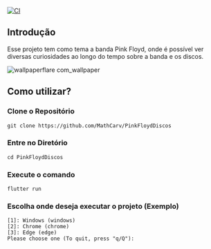 [![CI](https://github.com/MathCarv/PinkFloydDiscos/actions/workflows/main.yml/badge.svg)](https://github.com/MathCarv/PinkFloydDiscos/actions/workflows/main.yml)

## Introdução

Esse projeto tem como tema a banda Pink Floyd, onde é possível ver diversas curiosidades ao longo do tempo sobre a banda e os discos. 

![wallpaperflare com_wallpaper](https://github.com/MathCarv/PinkFloydDiscos/assets/96321313/cb0b9182-7d92-4749-8e7a-2ce34968de7c)


## Como utilizar?

### Clone o Repositório
```
git clone https://github.com/MathCarv/PinkFloydDiscos
```
### Entre no Diretório
```
cd PinkFloydDiscos
```
### Execute o comando
```
flutter run
```
### Escolha onde deseja executar o projeto (Exemplo)
```
[1]: Windows (windows)
[2]: Chrome (chrome)
[3]: Edge (edge)
Please choose one (To quit, press "q/Q"): 
```
